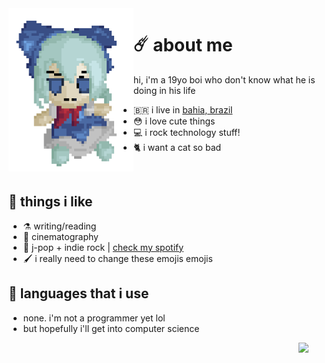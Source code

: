  <img align="left" width="200" src="https://github.com/felipe-juan/felipe-juan/blob/main/assets/fumo%20pixels.gif">

# ☄️ about me
hi, i'm a 19yo boi who don't know what he is doing in his life
* 🇧🇷 i live in [bahia, brazil](https://pt.wikipedia.org/wiki/Bahia)
* 😳 i love cute things
* 💻 i rock technology stuff!
* 🐈 i want a cat so bad

 <br>

## 💌 things i like
* ⚗️  writing/reading
* 🎥  cinematography
* 🎵  j-pop + indie rock | [check my spotify](https://open.spotify.com/user/jawj49qinebgdkt15jgo6lz6c)
* 🖌️  i really need to change these emojis emojis

 
## 🤌 languages that i use
* none. i'm not a programmer yet lol
* but hopefully i'll get into computer science
 <img align="right" width="40" src="https://upload.wikimedia.org/wikipedia/en/f/fd/Pusheen_the_Cat.png">


